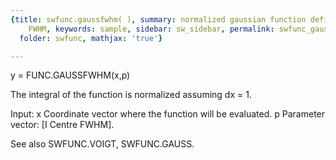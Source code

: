 ```yaml
---
{title: swfunc.gaussfwhm( ), summary: normalized gaussian function defined by the
    FWHM, keywords: sample, sidebar: sw_sidebar, permalink: swfunc_gaussfwhm.html,
  folder: swfunc, mathjax: 'true'}

---
```

 
y = FUNC.GAUSSFWHM(x,p)
 
The integral of the function is normalized assuming dx = 1.
 
Input:
x         Coordinate vector where the function will be evaluated.
p         Parameter vector: [I Centre FWHM].
 
See also SWFUNC.VOIGT, SWFUNC.GAUSS.

